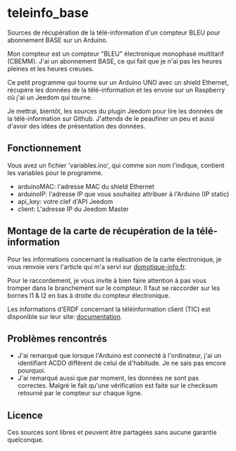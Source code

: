 # teleinfo_base
Sources de récupération de la télé-information d'un compteur BLEU pour abonnement BASE sur un Arduino.

Mon compteur est un compteur "BLEU" électronique monophasé multitarif (CBEMM).
J'ai un abonnement BASE, ce qui fait que je n'ai pas les heures pleines et les heures creuses.

Ce petit programme qui tourne sur un Arduino UNO avec un shield Ethernet, récupère les données de la télé-information et les envoie sur un Raspberry où j'ai un Jeedom qui tourne.

Je mettrai, bientôt, les sources du plugin Jeedom pour lire les données de la télé-information sur Github.
J'attends de le peaufiner un peu et aussi d'avoir des idées de présentation des données.

## Fonctionnement

Vous avez un fichier 'variables.ino', qui comme son nom l'indique, contient les variables pour le programme.
 + arduinoMAC: l'adresse MAC du shield Ethernet
 + arduinoIP: l'adresse IP que vous souhaitez attribuer à l'Arduino (IP static)
 + api_key: votre clef d'API Jeedom
 + client: L'adresse IP du Jeedom Master

## Montage de la carte de récupération de la télé-information
Pour les informations concernant la réalisation de la carte électronique, je vous renvoie vers l'article qui m'a servi sur [domotique-info.fr](http://www.domotique-info.fr/2014/05/recuperer-teleinformation-arduino/).

Pour le raccordement, je vous invite à bien faire attention à pas vous tromper dans le branchement sur le compteur. Il faut se raccorder sur les bornes I1 & I2 en bas à droite du compteur électronique.

Les informations d'ERDF concernant la téléinformation client (TIC) est disponible sur leur site: [documentation](http://www.erdf.fr/medias/DTR_Racc_Comptage/ERDF-NOI-CPT_02E.pdf).

## Problèmes rencontrés
 + J'ai remarqué que lorsque l'Arduino est connecté à l'ordinateur, j'ai un identifiant ACDO différent de celui de d'habitude. Je ne sais pas encore pourquoi.
 + J'ai remarqué aussi que par moment, les données ne sont pas correctes. Malgré le fait qu'une vérification est faite sur le checksum retourné par le compteur sur chaque ligne.

## Licence
Ces sources sont libres et peuvent être partagées sans aucune garantie quelconque.
